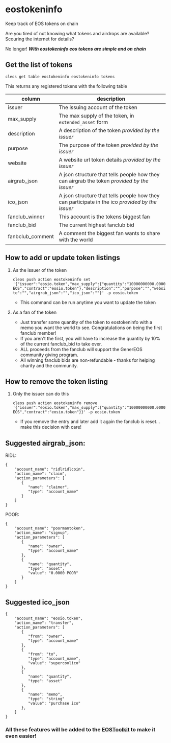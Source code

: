 # eostokeninfo
Keep track of EOS tokens on chain

Are you tired of not knowing what tokens and airdrops are available? Scouring the internet for details?

No longer!
***With eostokeninfo eos tokens are simple and on chain***

## Get the list of tokens
`cleos get table eostokeninfo eostokeninfo tokens`

This returns any registered tokens with the following table

|column|description|
|------|-----------|
|issuer|The issuing account of the token|
|max_supply|The max supply of the token, in `extended_asset` form|
|description|A description of the token *provided by the issuer*|
|purpose|The purpose of the token *provided by the issuer*|
|website|A website url token details *provided by the issuer*|
|airgrab_json|A json structure that tells people how they can airgrab the token *provided by the issuer*|
|ico_json|A json structure that tells people how they can participate in the ico *provided by the issuer*|
|fanclub_winner|This account is the tokens biggest fan|
|fanclub_bid|The current highest fanclub bid|
|fanbclub_comment|A comment the biggest fan wants to share with the world|

## How to add or update token listings
1. As the issuer of the token

   `cleos push action eostokeninfo set '{"issuer":"eosio.token","max_supply":{"quantity":"10000000000.0000 EOS","contract":"eosio.token"},"description":"","purpose":"","website":"","airgrab_json":"","ico_json":""}' -p eosio.token`
   
   * This command can be run anytime you want to update the token
   
1. As a fan of the token

   * Just transfer some quantity of the token to eostokeninfo with a memo you want the world to see.
      Congratulations on being the first fanclub member!
   * If you aren't the first, you will have to increase the quantity by 10% of the current fanclub_bid to take over.
   * ALL proceeds from the fanclub will support the GenerEOS community giving program.
   * All winning fanclub bids are non-refundable - thanks for helping charity and the community.

## How to remove the token listing
1. Only the issuer can do this

   `cleos push action eostokeninfo remove '{"issuer":"eosio.token","max_supply":{"quantity":"10000000000.0000 EOS","contract":"eosio.token"}}' -p eosio.token`
   
   * If you remove the entry and later add it again the fanclub is reset... make this decision with care!
   
## Suggested airgrab_json:
RIDL:
```
{
    "account_name": "ridlridlcoin",
    "action_name": "claim",
    "action_parameters": [
       {
          "name": "claimer",
          "type": "account_name"
       }
    ]
}
```   
POOR:
```
{
    "account_name": "poormantoken",
    "action_name": "signup",
    "action_parameters": [
       {
          "name": "owner",
          "type": "account_name"
       },
       {
          "name": "quantity",
          "type": "asset",
          "value": "0.0000 POOR"
       }
    ]
}
```  

## Suggested ico_json
```
{
    "account_name": "eosio.token",
    "action_name": "transfer",
    "action_parameters": [
       {
          "from": "owner",
          "type": "account_name"
       },
       {
          "from": "to",
          "type": "account_name",
          "value": "supercoolico"
       },
       {
          "name": "quantity",
          "type": "asset"
       },
       {
          "name": "memo",
          "type": "string"
          "value": "purchase ico"
       },
    ]
}
``` 
### All these features will be added to the [EOSToolkit](https://eostoolkit.io) to make it even easier!


